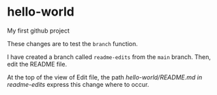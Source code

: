 # hello-world
My first github project  

These changes are to test the `branch` function.  

I have created a branch called `readme-edits` from the `main` branch. Then, edit the README file.  

At the top of the view of Edit file, the path *hello-world/README.md in readme-edits* express this change where to occur.
